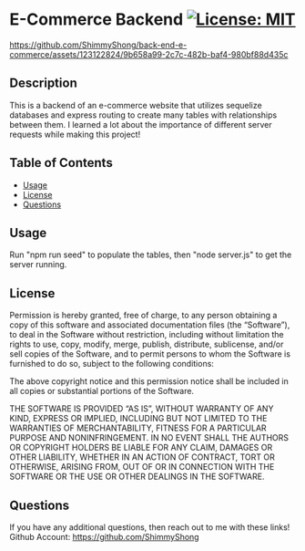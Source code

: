 # E-Commerce Backend [![License: MIT](https://img.shields.io/badge/License-MIT-yellow.svg)](https://opensource.org/licenses/MIT)


https://github.com/ShimmyShong/back-end-e-commerce/assets/123122824/9b658a99-2c7c-482b-baf4-980bf88d435c


## Description
This is a backend of an e-commerce website that utilizes sequelize databases and express routing to create many tables with relationships between them. I learned a lot about the importance of different server requests while making this project!
## Table of Contents
- [Usage](#usage)
- [License](#license)
- [Questions](#questions)
## Usage
Run "npm run seed" to populate the tables, then "node server.js" to get the server running.
## License
Permission is hereby granted, free of charge, to any person obtaining a copy of this software and associated documentation files (the “Software”), to deal in the Software without restriction, including without limitation the rights to use, copy, modify, merge, publish, distribute, sublicense, and/or sell copies of the Software, and to permit persons to whom the Software is furnished to do so, subject to the following conditions:

The above copyright notice and this permission notice shall be included in all copies or substantial portions of the Software.

THE SOFTWARE IS PROVIDED “AS IS”, WITHOUT WARRANTY OF ANY KIND, EXPRESS OR IMPLIED, INCLUDING BUT NOT LIMITED TO THE WARRANTIES OF MERCHANTABILITY, FITNESS FOR A PARTICULAR PURPOSE AND NONINFRINGEMENT. IN NO EVENT SHALL THE AUTHORS OR COPYRIGHT HOLDERS BE LIABLE FOR ANY CLAIM, DAMAGES OR OTHER LIABILITY, WHETHER IN AN ACTION OF CONTRACT, TORT OR OTHERWISE, ARISING FROM, OUT OF OR IN CONNECTION WITH THE SOFTWARE OR THE USE OR OTHER DEALINGS IN THE SOFTWARE.
## Questions
If you have any additional questions, then reach out to me with these links!
Github Account: https://github.com/ShimmyShong

